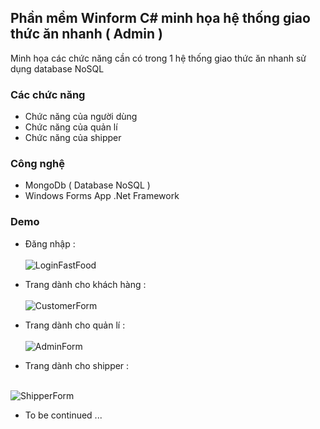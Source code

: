 ## Phần mềm Winform C# minh họa hệ thống giao thức ăn nhanh ( Admin ) 
Minh họa các chức năng cần có trong 1 hệ thống giao thức ăn nhanh sử dụng database NoSQL 

### Các chức năng

-  Chức năng của người dùng
-  Chức năng của quản lí 
-  Chức năng của shipper



### Công nghệ

- MongoDb ( Database NoSQL ) 
- Windows Forms App .Net Framework




### Demo
- Đăng nhập : <br>  <br>
![LoginFastFood](https://github.com/user-attachments/assets/c04b38c5-c5b7-43d9-ab7a-86a761d7fdd5)

- Trang dành cho khách hàng :  <br>  <br>
![CustomerForm](https://github.com/user-attachments/assets/9152de13-35f0-4278-8de7-2307b8f70ffa)

- Trang dành cho quản lí :  <br>  <br>
![AdminForm](https://github.com/user-attachments/assets/23c3ea65-5b96-4c92-826d-3a0f31ae1170)

- Trang dành cho shipper :  <br>  <br>

![ShipperForm](https://github.com/user-attachments/assets/248849cd-3905-4c45-83b0-aaa645b559e8)

- To be continued ...  <br>  <br>

